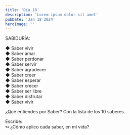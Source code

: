 ```yaml
---
title: 'Día 18'
description: 'Lorem ipsum dolor sit amet'
pubDate: 'Jan 18 2024'
heroImage: ''
---
```


SABIDURÍA:

◆ Saber vivir  
◆ Saber amar  
◆ Saber perdonar  
◆ Saber servir  
◆ Saber agradecer  
◆ Saber creer  
◆ Saber esperar  
◆ Saber crecer  
◆ Saber ser libre  
◆ Saber disfrutar  
◆ Saber vivir  

¿Qué entiendes por Saber? Con la lista de los 10 saberes.

Escribe:  
↬ ¿Cómo aplico cada saber, en mi vida?